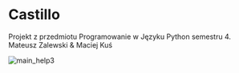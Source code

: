 # Castillo
Projekt z przedmiotu Programowanie w Języku Python semestru 4.  
Mateusz Zalewski & Maciej Kuś

![main_help3](https://user-images.githubusercontent.com/59033082/121103643-a3e23c00-c800-11eb-92dd-915020777c62.png)
